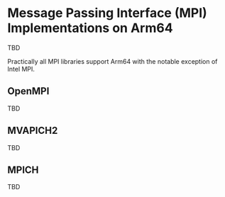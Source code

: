 # Message Passing Interface (MPI) Implementations on Arm64

TBD

Practically all MPI libraries support Arm64 with the notable exception of Intel MPI.

## OpenMPI

TBD

## MVAPICH2

TBD

## MPICH

TBD

